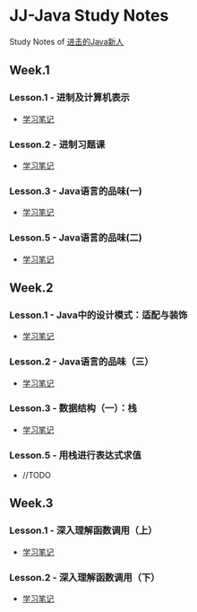 # JJ-Java Study Notes
Study Notes of [进击的Java新人](https://zhuanlan.zhihu.com/p/24393775 "进击的Java新人")

## Week.1
### Lesson.1 - 进制及计算机表示
- [学习笔记](https://github.com/yellowb/jjjava-study/blob/master/code/src/main/java/week1/lesson1/note.md "学习笔记")
### Lesson.2 - 进制习题课
- [学习笔记](https://github.com/yellowb/jjjava-study/blob/master/code/src/main/java/week1/lesson2/note.md "学习笔记")
### Lesson.3 - Java语言的品味(一)
- [学习笔记](https://github.com/yellowb/jjjava-study/blob/master/code/src/main/java/week1/lesson3/note.md "学习笔记")
### Lesson.5 - Java语言的品味(二)
- [学习笔记](https://github.com/yellowb/jjjava-study/blob/master/code/src/main/java/week1/lesson5/note.md "学习笔记")

## Week.2
### Lesson.1 - Java中的设计模式：适配与装饰
- [学习笔记](https://github.com/yellowb/jjjava-study/blob/master/code/src/main/java/week2/lesson1/note.md "学习笔记")
### Lesson.2 - Java语言的品味（三）
- [学习笔记](https://github.com/yellowb/jjjava-study/blob/master/code/src/main/java/week2/lesson2/note.md "学习笔记")
### Lesson.3 - 数据结构（一）：栈
- [学习笔记](https://github.com/yellowb/jjjava-study/blob/master/code/src/main/java/week2/lesson3/note.md "学习笔记")
### Lesson.5 - 用栈进行表达式求值
- //TODO

## Week.3
### Lesson.1 - 深入理解函数调用（上）
- [学习笔记](https://github.com/yellowb/jjjava-study/blob/master/code/src/main/java/week3/lesson1/note.md "学习笔记")
### Lesson.2 - 深入理解函数调用（下）
- [学习笔记](https://github.com/yellowb/jjjava-study/blob/master/code/src/main/java/week3/lesson2/note.md "学习笔记")
